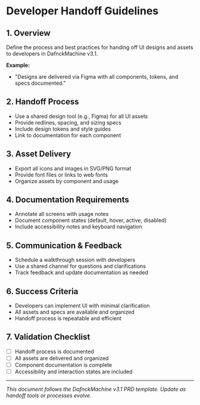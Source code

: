 # Developer Handoff Guidelines

## 1. Overview
Define the process and best practices for handing off UI designs and assets to developers in DafnckMachine v3.1.

**Example:**
- "Designs are delivered via Figma with all components, tokens, and specs documented."

## 2. Handoff Process
- Use a shared design tool (e.g., Figma) for all UI assets
- Provide redlines, spacing, and sizing specs
- Include design tokens and style guides
- Link to documentation for each component

## 3. Asset Delivery
- Export all icons and images in SVG/PNG format
- Provide font files or links to web fonts
- Organize assets by component and usage

## 4. Documentation Requirements
- Annotate all screens with usage notes
- Document component states (default, hover, active, disabled)
- Include accessibility notes and keyboard navigation

## 5. Communication & Feedback
- Schedule a walkthrough session with developers
- Use a shared channel for questions and clarifications
- Track feedback and update documentation as needed

## 6. Success Criteria
- Developers can implement UI with minimal clarification
- All assets and specs are available and organized
- Handoff process is repeatable and efficient

## 7. Validation Checklist
- [ ] Handoff process is documented
- [ ] All assets are delivered and organized
- [ ] Component documentation is complete
- [ ] Accessibility and interaction states are included

---
*This document follows the DafnckMachine v3.1 PRD template. Update as handoff tools or processes evolve.* 